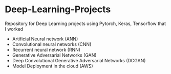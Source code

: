 # Deep-Learning-Projects
Repository for Deep Learning projects using Pytorch, Keras, Tensorflow that I worked
- Artificial Neural network (ANN)
- Convolutional neural networks (CNN)
- Recurrent neural network (RNN)
- Generative Adversarial Networks (GAN)
- Deep Convolutional Generative Adversarial Networks (DCGAN)
- Model Deployment in the cloud (AWS)
